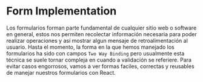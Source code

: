 # Form Implementation

Los formularios forman parte fundamental de cualquier sitio web o software en general, estos nos permiten recolectar información necesaria para poder realizar operaciones y así mostrar algun mensaje de retroalimentación al usuario. Hasta el momento, la forma en la que hemos manejado los formularios ha sido con campos `Two Way Binding` pero usualmente esta técnica se suele tornar compleja en cuando a validación se referiere. Para evitar casos engorrosos, vamos a ver formas faciles, correctas y reusables de manejar nuestros formularios con React.

